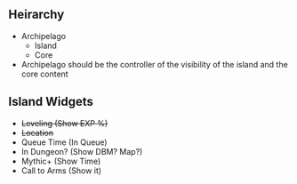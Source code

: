 
## Heirarchy
- Archipelago
    - Island
    - Core
- Archipelago should be the controller of the visibility of the island and the core content

## Island Widgets
- ~~Leveling (Show EXP %)~~
- ~~Location~~
- Queue Time (In Queue)
- In Dungeon? (Show DBM? Map?)
- Mythic+ (Show Time)
- Call to Arms (Show it)